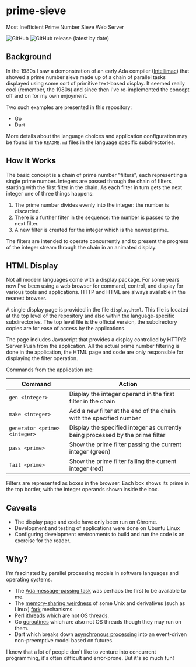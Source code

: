 # prime-sieve

Most Inefficient Prime Number Sieve Web Server

![GitHub](https://img.shields.io/github/license/madkins23/prime-sieve)
![GitHub release (latest by date)](https://img.shields.io/github/v/release/madkins23/prime-sieve)


## Background

In the 1980s I saw a demonstration of an early Ada compiler
([Intellimac](https://www.computerhistory.org/collections/catalog/102743800))
that showed  a prime number sieve made up of a chain of parallel tasks
displayed using some sort of primitive text-based display.
It seemed really cool (remember, the 1980s) and since then I've
re-implemented the concept off and on for my own enjoyment.

Two such examples are presented in this repository:

* Go
* Dart

More details about the language choices and application configuration
may be found in the `README.md` files in the language specific subdirectories.

## How It Works

The basic concept is a chain of prime number "filters",
each representing a single prime number.
Integers are passed through the chain of filters,
starting with the first filter in the chain.
As each filter in turn gets the next integer one of three things happens:
 
1. The prime number divides evenly into the integer: the number is discarded.
2. There is a further filter in the sequence: the number is passed to the next filter.
3. A new filter is created for the integer which is the newest prime.

The filters are intended to operate concurrently and
to present the progress of the integer stream through the chain
in an animated display.

## HTML Display

Not all modern languages come with a display package.
For some years now I've been using a web browser for
command, control, and display for various tools and applications.
HTTP and HTML are always available in the nearest browser.

A single display page is provided in the file `display.html`.
This file is located at the top level of the repository and also
within the language-specific subdirectories.
The top level file is the official version,
the subdirectory copies are for ease of access by the applications.

The page includes Javascript that provides a display
controlled by HTTP/2 Server Push from the application.
All the actual prime number filtering is done in the application,
the HTML page and code are only responsible for displaying the filter operation.

Commands from the application are:

| Command                       | Action                                                                         |
|-------------------------------|--------------------------------------------------------------------------------|
| `gen <integer>`               | Display the integer operand in the first filter in the chain                   |
| `make <integer>`              | Add a new filter at the end of the chain with the specified number             |
| `generator <prime> <integer>` | Display the specified integer as currently being processed by the prime filter |
| `pass <prime>`                | Show the prime filter passing the current integer (green)                      |
| `fail <prime>`                | Show the prime filter failing the current integer (red)                        |

Filters are represented as boxes in the browser.
Each box shows its prime in the top border,
with the integer operands shown inside the box.

## Caveats

* The display page and code have only been run on Chrome.
* Development and testing of applications were done on Ubuntu Linux
* Configuring development environments to build and run the code is an exercise for the reader.

## Why?

I'm fascinated by parallel processing models in software languages and operating systems.

* The [Ada message-passing task](https://en.wikibooks.org/wiki/Ada_Programming/Tasking)
was perhaps the first to be available to me.
* The [memory-sharing weirdness](https://en.wikipedia.org/wiki/Copy-on-write)
of some Unix and derivatives (such as Linux)
[fork](https://man7.org/linux/man-pages/man2/fork.2.html) mechanisms.
* Perl [ithreads](https://perldoc.perl.org/perlthrtut) which are not OS threads.
* Go [goroutines](https://www.golinuxcloud.com/goroutine-vs-threads-golang/)
which are also not OS threads though they may run on them.
* Dart which breaks down [asynchronous processing](https://dart.dev/language/async)
into an event-driven non-preemptive model based on futures.

I know that a lot of people don't like to venture into concurrent programming,
it's often difficult and error-prone.
But it's so much fun!
